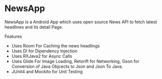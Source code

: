 # NewsApp

NewsApp is a Android App which uses open source News API to fetch latest headlines and its detail Page.

Features

- Uses Room For Caching the news headlings
- Uses DI for Dipendency Injection
- Uses RXJava2 for Async Calls
- Uses Glide For Image Loading, Retorift for Networking, Gson for Conversion of Java Objcects to Json and Json To Java.
- JUnit4 and Mockito for Unit Testing
